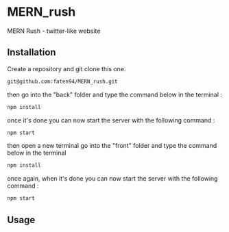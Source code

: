 # MERN_rush

MERN Rush - twitter-like website


## Installation

Create a repository and git clone this one.

```bash
git@github.com:faten94/MERN_rush.git
```
then go into the "back" folder and type the command below in the terminal :

```bash
npm install 
```
once it's done you can now start the server with the following command :

```bash
npm start 
```

then open a new terminal go into the "front" folder and type the command below in the terminal

```bash
npm install 
```
once again, when it's done you can now start the server with the following command :

```bash
npm start 
```

## Usage

